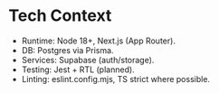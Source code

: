 # Tech Context

- Runtime: Node 18+, Next.js (App Router).
- DB: Postgres via Prisma.
- Services: Supabase (auth/storage).
- Testing: Jest + RTL (planned).
- Linting: eslint.config.mjs, TS strict where possible.
